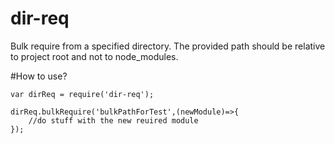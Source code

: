 # dir-req
Bulk require from a specified directory.
The provided path should be relative to project root and not to node_modules.

#How to use?
```
var dirReq = require('dir-req');

dirReq.bulkRequire('bulkPathForTest',(newModule)=>{
    //do stuff with the new reuired module
});
```
